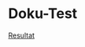 # Doku-Test
[Resultat](https://nightly.link/lemonTree42/Doku-Test/workflows/main/master/doc.pdf.zip)
